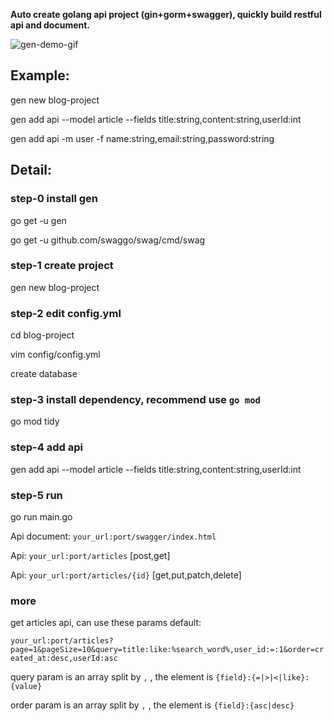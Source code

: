 **Auto create golang api project (gin+gorm+swagger), quickly build restful api and document.**

![gen-demo-gif](https://raw.githubusercontent.com/cyjme/gen/master/gen-demo.gif?raw=true)

## Example:
gen new blog-project

gen add api --model article --fields title:string,content:string,userId:int

gen add api -m user -f name:string,email:string,password:string


## Detail:

### step-0 install gen
go get -u gen

go get -u github.com/swaggo/swag/cmd/swag

### step-1 create project
gen new blog-project

### step-2 edit config.yml
cd blog-project

vim config/config.yml

create database

### step-3 install dependency, recommend use `go mod`
go mod tidy

### step-4 add api
gen add api --model article --fields title:string,content:string,userId:int

### step-5 run
go run main.go

Api document: `your_url:port/swagger/index.html`

Api: `your_url:port/articles`    [post,get]

Api: `your_url:port/articles/{id}`    [get,put,patch,delete]

### more
get articles api, can use these params default:

  `your_url:port/articles?page=1&pageSize=10&query=title:like:%search_word%,user_id:=:1&order=created_at:desc,userId:asc`

  query param is an array split by `,` , the element is `{field}:{=|>|<|like}:{value}`

  order param is an array split by `,` , the element is `{field}:{asc|desc}`

